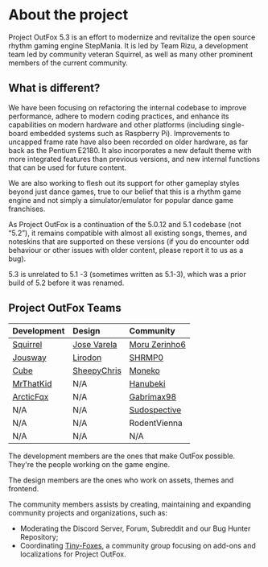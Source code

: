 # About the project
Project OutFox 5.3 is an effort to modernize and revitalize the open source rhythm gaming engine StepMania. It is led by Team Rizu, a development team led by community veteran Squirrel, as well as many other prominent members of the current community.

## What is different?

We have been focusing on refactoring the internal codebase to improve performance, adhere to modern coding practices, and enhance its capabilities on modern hardware and other platforms (including single-board embedded systems such as Raspberry Pi). Improvements to uncapped frame rate have also been recorded on older hardware, as far back as the Pentium E2180. It also incorporates a new default theme with more integrated features than previous versions, and new internal functions that can be used for future content.

We are also working to flesh out its support for other gameplay styles beyond just dance games, true to our belief that this is a rhythm game engine and not simply a simulator/emulator for popular dance game franchises.

As Project OutFox is a continuation of the 5.0.12 and 5.1 codebase (not “5.2”), it remains compatible with almost all existing songs, themes, and noteskins that are supported on these versions (if you do encounter odd behaviour or other issues with older content, please report it to us as a bug).

5.3 is unrelated to 5.1 -3 (sometimes written as 5.1-3), which was a prior build of 5.2 before it was renamed.

## Project OutFox Teams

Development | Design | Community
:------------ | :------------- | :------------
[Squirrel](https://github.com/Scraticus) | [Jose Varela](https://github.com/JoseVarelaP) | [Moru Zerinho6](https://github.com/moruzerinho6)
[Jousway](https://github.com/Jousway) | [Lirodon](https://github.com/ListenerJubatus) | [SHRMP0](https://github.com/SHRMP0)
[Cube](https://github.com/concubidated) | [SheepyChris](https://github.com/SheepyChris) | [Moneko](https://github.com/JustMoneko)
[MrThatKid](https://github.com/MrThatKid) | N/A | [Hanubeki](https://github.com/hanubeki)
[ArcticFqx](https://github.com/ArcticFqx) | N/A | [Gabrimax98](https://github.com/Gabrimax98)
N/A | N/A | [Sudospective](https://github.com/Sudospective)
N/A | N/A | RodentVienna
N/A | N/A | N/A

The development members are the ones that make OutFox possible. They're the people working on the game engine.

The design members are the ones who work on assets, themes and frontend.

The community members assists by creating, maintaining and expanding community projects and organizations, such as:

- Moderating the Discord Server, Forum, Subreddit and our Bug Hunter Repository;
- Coordinating [Tiny-Foxes](https://github.com/Tiny-Foxes), a community group focusing on add-ons and localizations for Project OutFox.